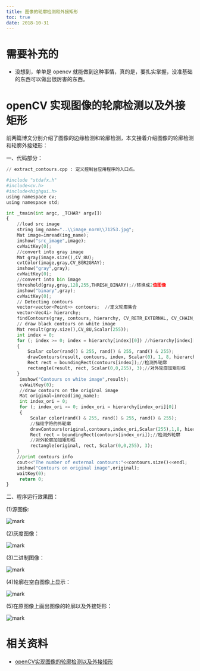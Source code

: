 ```yaml
---
title: 图像的轮廓检测和外接矩形
toc: true
date: 2018-10-31
---
```

# 需要补充的

- 没想到，单单是 opencv 就能做到这种事情，真的是，要扎实掌握，没准基础的东西可以做出很厉害的东西。





# openCV 实现图像的轮廓检测以及外接矩形




前两篇博文分别介绍了图像的边缘检测和轮廓检测，本文接着介绍图像的轮廓检测和轮廓外接矩形：

一、代码部分：


```python
// extract_contours.cpp : 定义控制台应用程序的入口点。

#include "stdafx.h"
#include<cv.h>  
#include<highgui.h>  
using namespace cv;
using namespace std;

int _tmain(int argc, _TCHAR* argv[])
{
​    //load src image
​    string img_name="..\\image_norm\\71253.jpg";
​    Mat image=imread(img_name);
​    imshow("src_image",image);
​    cvWaitKey(0);
​    //convert into gray image
​    Mat gray(image.size(),CV_8U);  
​    cvtColor(image,gray,CV_BGR2GRAY);
​    imshow("gray",gray);
​    cvWaitKey(0);
​    //convert into bin image
​    threshold(gray,gray,128,255,THRESH_BINARY);//转换成2值图像  
​    imshow("binary",gray);
​    cvWaitKey(0);
​    // Detecting contours
​    vector<vector<Point>> contours;  //定义轮廓集合  
​    vector<Vec4i> hierarchy;
​    findContours(gray, contours, hierarchy, CV_RETR_EXTERNAL, CV_CHAIN_APPROX_NONE);//CV_RETR_EXTERNAL只检测外部轮廓
​    // draw black contours on white image  
​    Mat result(gray.size(),CV_8U,Scalar(255));  
​    int index = 0;  
​    for (; index >= 0; index = hierarchy[index][0]) //hierarchy[index][0]表示后一个轮廓
​    {  
​        Scalar color(rand() & 255, rand() & 255, rand() & 255);  
​        drawContours(result, contours, index, Scalar(0), 1, 8, hierarchy);//描绘字符的外轮廓  
​        Rect rect = boundingRect(contours[index]);//检测外轮廓  
​        rectangle(result, rect, Scalar(0,0,255), 3);//对外轮廓加矩形框  
​    }   
​     imshow("Contours on white image",result);  
​     cvWaitKey(0);
​     //draw contours on the original image  
​     Mat original=imread(img_name);
​     int index_ori = 0;  
​     for (; index_ori >= 0; index_ori = hierarchy[index_ori][0])
​     {
​         Scalar color(rand() & 255, rand() & 255, rand() & 255);  
​         //描绘字符的外轮廓
​         drawContours(original,contours,index_ori,Scalar(255),1,8, hierarchy);  
​         Rect rect = boundingRect(contours[index_ori]);//检测外轮廓
​         //对外轮廓加加矩形框  
​         rectangle(original, rect, Scalar(0,0,255), 3);  
​    }
​    //print contours info
​    cout<<"The number of external contours:"<<contours.size()<<endl;
​    imshow("Contours on original image",original);  
​    waitKey(0);
​     return 0;
}

```



二、程序运行效果图：

(1)源图像:

![mark](http://images.iterate.site/blog/image/181031/e6252I2kiH.png?imageslim)

(2)灰度图像：

![mark](http://images.iterate.site/blog/image/181031/La6E3hCiaa.png?imageslim)

(3)二进制图像：

![mark](http://images.iterate.site/blog/image/181031/k063AJJL0E.png?imageslim)

(4)轮廓在空白图像上显示：

![mark](http://images.iterate.site/blog/image/181031/D7gDlgB6gi.png?imageslim)

(5)在原图像上画出图像的轮廓以及外接矩形：

![mark](http://images.iterate.site/blog/image/181031/IgcHladcim.png?imageslim)









# 相关资料

- [openCV实现图像的轮廓检测以及外接矩形](https://blog.csdn.net/lindamtd/article/details/75194762?utm_source=blogkpcl8)
